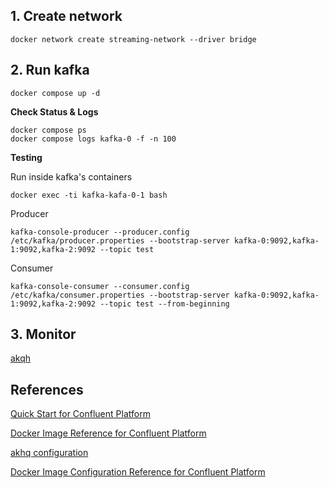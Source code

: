 ## 1. Create network

```shell
docker network create streaming-network --driver bridge
```

## 2. Run kafka

```shell
docker compose up -d
```

**Check Status & Logs**

```shell
docker compose ps
docker compose logs kafka-0 -f -n 100
```

**Testing**

Run inside kafka's containers

```shell
docker exec -ti kafka-kafa-0-1 bash
```

Producer

```shell
kafka-console-producer --producer.config /etc/kafka/producer.properties --bootstrap-server kafka-0:9092,kafka-1:9092,kafka-2:9092 --topic test
```

Consumer

```shell
kafka-console-consumer --consumer.config /etc/kafka/consumer.properties --bootstrap-server kafka-0:9092,kafka-1:9092,kafka-2:9092 --topic test --from-beginning
```

## 3. Monitor

[akqh](http://localhost:8180)

## References

[Quick Start for Confluent Platform](https://docs.confluent.io/platform/current/platform-quickstart.html#quick-start-for-cp)

[Docker Image Reference for Confluent Platform](https://docs.confluent.io/platform/current/installation/docker/image-reference.html#docker-image-reference-for-cp)

[akhq configuration](https://akhq.io/docs/configuration/brokers.html)

[Docker Image Configuration Reference for Confluent Platform](https://docs.confluent.io/platform/current/installation/docker/config-reference.html)